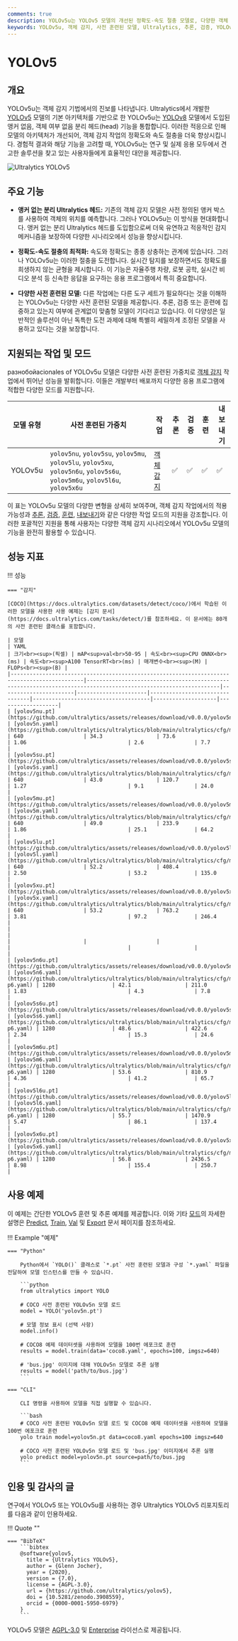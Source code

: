 ```yaml
---
comments: true
description: YOLOv5u는 YOLOv5 모델의 개선된 정확도-속도 절충 모델로, 다양한 객체 감지 작업에 대한 사전 훈련된 모델을 제공합니다.
keywords: YOLOv5u, 객체 감지, 사전 훈련된 모델, Ultralytics, 추론, 검증, YOLOv5, YOLOv8, 앵커 없음, 객체 여부 없음, 실시간 응용, 머신 러닝
---
```


# YOLOv5

## 개요

YOLOv5u는 객체 감지 기법에서의 진보를 나타냅니다. Ultralytics에서 개발한 [YOLOv5](https://github.com/ultralytics/yolov5) 모델의 기본 아키텍처를 기반으로 한 YOLOv5u는 [YOLOv8](yolov8.md) 모델에서 도입된 앵커 없음, 객체 여부 없음 분리 헤드(head) 기능을 통합합니다. 이러한 적응으로 인해 모델의 아키텍처가 개선되어, 객체 감지 작업의 정확도와 속도 절충을 더욱 향상시킵니다. 경험적 결과와 해당 기능을 고려할 때, YOLOv5u는 연구 및 실제 응용 모두에서 견고한 솔루션을 찾고 있는 사용자들에게 효율적인 대안을 제공합니다.

![Ultralytics YOLOv5](https://raw.githubusercontent.com/ultralytics/assets/main/yolov5/v70/splash.png)

## 주요 기능

- **앵커 없는 분리 Ultralytics 헤드:** 기존의 객체 감지 모델은 사전 정의된 앵커 박스를 사용하여 객체의 위치를 예측합니다. 그러나 YOLOv5u는 이 방식을 현대화합니다. 앵커 없는 분리 Ultralytics 헤드를 도입함으로써 더욱 유연하고 적응적인 감지 메커니즘을 보장하여 다양한 시나리오에서 성능을 향상시킵니다.

- **정확도-속도 절충의 최적화:** 속도와 정확도는 종종 상충하는 관계에 있습니다. 그러나 YOLOv5u는 이러한 절충을 도전합니다. 실시간 탐지를 보장하면서도 정확도를 희생하지 않는 균형을 제시합니다. 이 기능은 자율주행 차량, 로봇 공학, 실시간 비디오 분석 등 신속한 응답을 요구하는 응용 프로그램에서 특히 중요합니다.

- **다양한 사전 훈련된 모델:** 다른 작업에는 다른 도구 세트가 필요하다는 것을 이해하는 YOLOv5u는 다양한 사전 훈련된 모델을 제공합니다. 추론, 검증 또는 훈련에 집중하고 있는지 여부에 관계없이 맞춤형 모델이 기다리고 있습니다. 이 다양성은 일반적인 솔루션이 아닌 독특한 도전 과제에 대해 특별히 세밀하게 조정된 모델을 사용하고 있다는 것을 보장합니다.

## 지원되는 작업 및 모드

разнобойacionales of YOLOv5u 모델은 다양한 사전 훈련된 가중치로 [객체 감지](../tasks/detect.md) 작업에서 뛰어난 성능을 발휘합니다. 이들은 개발부터 배포까지 다양한 응용 프로그램에 적합한 다양한 모드를 지원합니다.

| 모델 유형   | 사전 훈련된 가중치                                                                                                                  | 작업                          | 추론 | 검증 | 훈련 | 내보내기 |
|---------|-----------------------------------------------------------------------------------------------------------------------------|-----------------------------|----|----|----|------|
| YOLOv5u | `yolov5nu`, `yolov5su`, `yolov5mu`, `yolov5lu`, `yolov5xu`, `yolov5n6u`, `yolov5s6u`, `yolov5m6u`, `yolov5l6u`, `yolov5x6u` | [객체 감지](../tasks/detect.md) | ✅  | ✅  | ✅  | ✅    |

이 표는 YOLOv5u 모델의 다양한 변형을 상세히 보여주며, 객체 감지 작업에서의 적용 가능성과 [추론](../modes/predict.md), [검증](../modes/val.md), [훈련](../modes/train.md), [내보내기](../modes/export.md)와 같은 다양한 작업 모드의 지원을 강조합니다. 이러한 포괄적인 지원을 통해 사용자는 다양한 객체 감지 시나리오에서 YOLOv5u 모델의 기능을 완전히 활용할 수 있습니다.

## 성능 지표

!!! 성능

    === "감지"

    [COCO](https://docs.ultralytics.com/datasets/detect/coco/)에서 학습된 이러한 모델을 사용한 사용 예제는 [감지 문서](https://docs.ultralytics.com/tasks/detect/)를 참조하세요. 이 문서에는 80개의 사전 훈련된 클래스를 포함합니다.

    | 모델                                                                                       | YAML                                                                                                           | 크기<br><sup>(픽셀) | mAP<sup>val<br>50-95 | 속도<br><sup>CPU ONNX<br>(ms) | 속도<br><sup>A100 TensorRT<br>(ms) | 매개변수<br><sup>(M) | FLOPs<br><sup>(B) |
    |---------------------------------------------------------------------------------------------|----------------------------------------------------------------------------------------------------------------|-----------------------|----------------------|--------------------------------|-------------------------------------|--------------------|-------------------|
    | [yolov5nu.pt](https://github.com/ultralytics/assets/releases/download/v0.0.0/yolov5nu.pt)   | [yolov5n.yaml](https://github.com/ultralytics/ultralytics/blob/main/ultralytics/cfg/models/v5/yolov5.yaml)     | 640                   | 34.3                 | 73.6                           | 1.06                                | 2.6                | 7.7               |
    | [yolov5su.pt](https://github.com/ultralytics/assets/releases/download/v0.0.0/yolov5su.pt)   | [yolov5s.yaml](https://github.com/ultralytics/ultralytics/blob/main/ultralytics/cfg/models/v5/yolov5.yaml)     | 640                   | 43.0                 | 120.7                          | 1.27                                | 9.1                | 24.0              |
    | [yolov5mu.pt](https://github.com/ultralytics/assets/releases/download/v0.0.0/yolov5mu.pt)   | [yolov5m.yaml](https://github.com/ultralytics/ultralytics/blob/main/ultralytics/cfg/models/v5/yolov5.yaml)     | 640                   | 49.0                 | 233.9                          | 1.86                                | 25.1               | 64.2              |
    | [yolov5lu.pt](https://github.com/ultralytics/assets/releases/download/v0.0.0/yolov5lu.pt)   | [yolov5l.yaml](https://github.com/ultralytics/ultralytics/blob/main/ultralytics/cfg/models/v5/yolov5.yaml)     | 640                   | 52.2                 | 408.4                          | 2.50                                | 53.2               | 135.0             |
    | [yolov5xu.pt](https://github.com/ultralytics/assets/releases/download/v0.0.0/yolov5xu.pt)   | [yolov5x.yaml](https://github.com/ultralytics/ultralytics/blob/main/ultralytics/cfg/models/v5/yolov5.yaml)     | 640                   | 53.2                 | 763.2                          | 3.81                                | 97.2               | 246.4             |
    |                                                                                             |                                                                                                                |                       |                      |                                |                                     |                    |                   |
    | [yolov5n6u.pt](https://github.com/ultralytics/assets/releases/download/v0.0.0/yolov5n6u.pt) | [yolov5n6.yaml](https://github.com/ultralytics/ultralytics/blob/main/ultralytics/cfg/models/v5/yolov5-p6.yaml) | 1280                  | 42.1                 | 211.0                          | 1.83                                | 4.3                | 7.8               |
    | [yolov5s6u.pt](https://github.com/ultralytics/assets/releases/download/v0.0.0/yolov5s6u.pt) | [yolov5s6.yaml](https://github.com/ultralytics/ultralytics/blob/main/ultralytics/cfg/models/v5/yolov5-p6.yaml) | 1280                  | 48.6                 | 422.6                          | 2.34                                | 15.3               | 24.6              |
    | [yolov5m6u.pt](https://github.com/ultralytics/assets/releases/download/v0.0.0/yolov5m6u.pt) | [yolov5m6.yaml](https://github.com/ultralytics/ultralytics/blob/main/ultralytics/cfg/models/v5/yolov5-p6.yaml) | 1280                  | 53.6                 | 810.9                          | 4.36                                | 41.2               | 65.7              |
    | [yolov5l6u.pt](https://github.com/ultralytics/assets/releases/download/v0.0.0/yolov5l6u.pt) | [yolov5l6.yaml](https://github.com/ultralytics/ultralytics/blob/main/ultralytics/cfg/models/v5/yolov5-p6.yaml) | 1280                  | 55.7                 | 1470.9                         | 5.47                                | 86.1               | 137.4             |
    | [yolov5x6u.pt](https://github.com/ultralytics/assets/releases/download/v0.0.0/yolov5x6u.pt) | [yolov5x6.yaml](https://github.com/ultralytics/ultralytics/blob/main/ultralytics/cfg/models/v5/yolov5-p6.yaml) | 1280                  | 56.8                 | 2436.5                         | 8.98                                | 155.4              | 250.7             |

## 사용 예제

이 예제는 간단한 YOLOv5 훈련 및 추론 예제를 제공합니다. 이와 기타 [모드](../modes/index.md)의 자세한 설명은 [Predict](../modes/predict.md), [Train](../modes/train.md), [Val](../modes/val.md) 및 [Export](../modes/export.md) 문서 페이지를 참조하세요.

!!! Example "예제"

    === "Python"

        Python에서 `YOLO()` 클래스로 `*.pt` 사전 훈련된 모델과 구성 `*.yaml` 파일을 전달하여 모델 인스턴스를 만들 수 있습니다.

        ```python
        from ultralytics import YOLO

        # COCO 사전 훈련된 YOLOv5n 모델 로드
        model = YOLO('yolov5n.pt')

        # 모델 정보 표시 (선택 사항)
        model.info()

        # COCO8 예제 데이터셋을 사용하여 모델을 100번 에포크로 훈련
        results = model.train(data='coco8.yaml', epochs=100, imgsz=640)

        # 'bus.jpg' 이미지에 대해 YOLOv5n 모델로 추론 실행
        results = model('path/to/bus.jpg')
        ```

    === "CLI"

        CLI 명령을 사용하여 모델을 직접 실행할 수 있습니다.

        ```bash
        # COCO 사전 훈련된 YOLOv5n 모델 로드 및 COCO8 예제 데이터셋을 사용하여 모델을 100번 에포크로 훈련
        yolo train model=yolov5n.pt data=coco8.yaml epochs=100 imgsz=640

        # COCO 사전 훈련된 YOLOv5n 모델 로드 및 'bus.jpg' 이미지에서 추론 실행
        yolo predict model=yolov5n.pt source=path/to/bus.jpg
        ```

## 인용 및 감사의 글

연구에서 YOLOv5 또는 YOLOv5u를 사용하는 경우 Ultralytics YOLOv5 리포지토리를 다음과 같이 인용하세요.

!!! Quote ""

    === "BibTeX"
        ```bibtex
        @software{yolov5,
          title = {Ultralytics YOLOv5},
          author = {Glenn Jocher},
          year = {2020},
          version = {7.0},
          license = {AGPL-3.0},
          url = {https://github.com/ultralytics/yolov5},
          doi = {10.5281/zenodo.3908559},
          orcid = {0000-0001-5950-6979}
        }
        ```

YOLOv5 모델은 [AGPL-3.0](https://github.com/ultralytics/ultralytics/blob/main/LICENSE) 및 [Enterprise](https://ultralytics.com/license) 라이선스로 제공됩니다.
